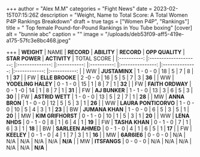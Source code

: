 +++
author = "Alex M.M"
categories = "Fight News"
date = 2023-02-15T07:15:26Z
description = "Weight, Name to Total Score: A Total Women P4P Rankings Breakdown"
draft = true
tags = ["Women P4P", "Rankings"]
title = " Top female Pound-for-Pound Rankings in You Tube boxing"
[cover]
alt = "bunnie abc"
caption = ""
image = "/uploads/deb53f09-aff5-419e-a175-57fc3e8bc468.jpeg"

+++
| **WEIGHT** 	|         NAME         	|   **RECORD**   	| **ABILITY** 	| **RECORD** 	| **OPP QUALITY** 	| **STAR POWER** 	| **ACTIVITY** 	| TOTAL SCORE 	|
|:----------:	|:--------------------:	|:--------------:	|:-----------:	|:----------:	|:---------------:	|:--------------:	|:------------:	|:-----------:	|
|     WW     	|     **JUSTAMINX**    	|      1 - 0 - 0 	|      18     	|      5     	|        7        	|        8       	|       1      	|    **37**   	|
|     FW     	|    **ELLE BROOKE**   	|       2 -0 - 0 	|      16     	|      5     	|        5        	|        7       	|       3      	|    **36**   	|
|     WW     	|  **YODELING HALEY**  	|      0 - 1 - 0 	|      15     	|      1     	|        8        	|        7       	|       1      	|    **32**   	|
|     FW     	|   **FAITH ORDWAY**   	|       0 - 1 -0 	|      14     	|      1     	|        8        	|        7       	|       1      	|    **31**   	|
|     FW     	|     **AJ BUNKER**    	|      1 - 1 - 0 	|      13     	|      3     	|        6        	|        5       	|       3      	|    **30**   	|
|     FW     	|    **ASTRID WETT**   	|      1 - 0 - 0 	|      13     	|      5     	|        2        	|        7       	|       1      	|    **28**   	|
|     MW     	|     **ANNA BRON**    	|      1 - 0 - 0 	|      12     	|      5     	|        5        	|        3       	|       1      	|    **26**   	|
|     WW     	| **LAURA PONTICORVO** 	|      1 - 0 - 0 	|      10     	|      5     	|        4        	|        3       	|       1      	|    **23**   	|
|     BW     	|    **JUMANA KHAN**   	|      1 - 0 - 0 	|      6      	|      5     	|        3        	|        5       	|       1      	|    **20**   	|
|     MW     	|   **KIM GRIFHORST**  	|      0 - 1 - 0 	|      10     	|      1     	|        5        	|        3       	|       1      	|    **20**   	|
|     WW     	|     **LENA NHDS**    	|      0 - 1 - 0 	|      8      	|      1     	|        6        	|        4       	|       1      	|    **19**   	|
|     FW     	|    **TASHA KHAN**    	|      0 - 1 - 0 	|      7      	|      1     	|        6        	|        3       	|       1      	|    **18**   	|
|     BW     	|   **SARLEEN AHMED**  	|      0 - 1 - 0 	|      4      	|      1     	|        6        	|        5       	|       1      	|    **17**   	|
|     FW     	|      **KEELEY**      	|      0 - 1 - 0 	|      4      	|      1     	|        7        	|        3       	|       1      	|    **16**   	|
|     MW     	|      **6AR6IE6**     	|      0 - 0 - 0 	|     N/A     	|     N/A    	|       N/A       	|       N/A      	|      N/A     	|   **N/A**   	|
|     MW     	|     **ITSFANGS**     	|      0 - 0 - 0 	|     N/A     	|     N/A    	|       N/A       	|       N/A      	|      N/A     	|   **N/A**   	|